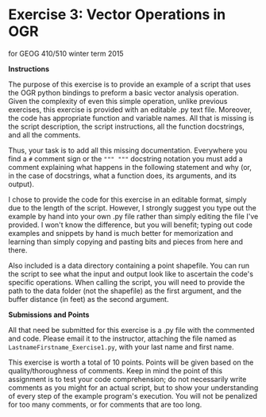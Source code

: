 Exercise 3: Vector Operations in OGR
====================================
for GEOG 410/510 winter term 2015


**Instructions**

The purpose of this exercise is to provide an example of
a script that uses the OGR python bindings to preform a
basic vector analysis operation. Given the complexity of even
this simple operation, unlike previous exercises, this
exercise is provided with an editable .py text file.
Moreover, the code has appropriate function and variable names.
All that is missing is the script description, the script instructions,
all the function docstrings, and all the comments.

Thus, your task is to add all this missing documentation.
Everywhere you find a `#` comment sign or the `""" """` docstring
notation you must add a comment
explaining what happens in the following statement and why (or, in the case
of docstrings, what a function does, its arguments, and its output).

I chose to provide the code for this exercise in an editable format,
simply due to the length of the script. However, I strongly suggest
you type out the example by hand into your own .py file rather
than simply editing the file I've provided.
I won't know the difference, but you will benefit;
typing out code examples and snippets by hand is much better for
memorization and learning than simply copying and pasting bits
and pieces from here and there.

Also included is a data directory containing a point shapefile.
You can run the script to see what the input
and output look like to ascertain the code's specific operations.
When calling the script, you will need to provide the path to
the data folder (not the shapefile) as the first argument,
and the buffer distance (in feet) as the second argument.


**Submissions and Points**

All that need be submitted for this exercise is a .py file with the
commented and code. Please email it to the instructor,
attaching the file named as `LastnameFirstname_Exercise1.py`, with
your last name and first name.

This exercise is worth a total of 10 points. Points will be given
based on the quality/thoroughness of comments.
Keep in mind the point of this assignment is to test your code
comprehension; do not necessarily write comments as you might
for an actual script, but to show your understanding of every
step of the example program's execution. You will not be penalized
for too many comments, or for comments that are too long.
